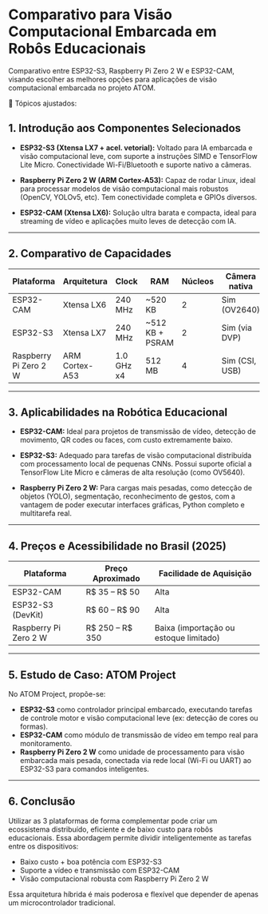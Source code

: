 # Comparativo para Visão Computacional Embarcada em Robôs Educacionais

Comparativo entre ESP32-S3, Raspberry Pi Zero 2 W e ESP32-CAM, visando escolher as melhores opções para aplicações de visão computacional embarcada no projeto ATOM.

🧩 Tópicos ajustados:

## 1. Introdução aos Componentes Selecionados

* **ESP32-S3 (Xtensa LX7 + acel. vetorial):**
  Voltado para IA embarcada e visão computacional leve, com suporte a instruções SIMD e TensorFlow Lite Micro. Conectividade Wi-Fi/Bluetooth e suporte nativo a câmeras.

* **Raspberry Pi Zero 2 W (ARM Cortex-A53):**
  Capaz de rodar Linux, ideal para processar modelos de visão computacional mais robustos (OpenCV, YOLOv5, etc). Tem conectividade completa e GPIOs diversos.

* **ESP32-CAM (Xtensa LX6):**
  Solução ultra barata e compacta, ideal para streaming de vídeo e aplicações muito leves de detecção com IA.

---

## 2. Comparativo de Capacidades

| Plataforma            | Arquitetura    | Clock      | RAM              | Núcleos | Câmera nativa  | IA embarcada       | Conectividade  | Sistema Operacional     |
| --------------------- | -------------- | ---------- | ---------------- | ------- | -------------- | ------------------ | -------------- | ----------------------- |
| ESP32-CAM             | Xtensa LX6     | 240 MHz    | \~520 KB         | 2       | Sim (OV2640)   | Sim (leve)         | Wi-Fi          | Bare-metal / RTOS       |
| ESP32-S3              | Xtensa LX7     | 240 MHz    | \~512 KB + PSRAM | 2       | Sim (via DVP)  | Sim (TFLite Micro) | Wi-Fi, BLE     | Bare-metal / RTOS       |
| Raspberry Pi Zero 2 W | ARM Cortex-A53 | 1.0 GHz x4 | 512 MB           | 4       | Sim (CSI, USB) | Sim (full OpenCV)  | Wi-Fi, BT, USB | Linux (Raspbian/Debian) |

---

## 3. Aplicabilidades na Robótica Educacional

* **ESP32-CAM:**
  Ideal para projetos de transmissão de vídeo, detecção de movimento, QR codes ou faces, com custo extremamente baixo.

* **ESP32-S3:**
  Adequado para tarefas de visão computacional distribuída com processamento local de pequenas CNNs. Possui suporte oficial a TensorFlow Lite Micro e câmeras de alta resolução (como OV5640).

* **Raspberry Pi Zero 2 W:**
  Para cargas mais pesadas, como detecção de objetos (YOLO), segmentação, reconhecimento de gestos, com a vantagem de poder executar interfaces gráficas, Python completo e multitarefa real.

---

## 4. Preços e Acessibilidade no Brasil (2025)

| Plataforma            | Preço Aproximado  | Facilidade de Aquisição                |
| --------------------- | ----------------- | -------------------------------------- |
| ESP32-CAM             | R\$ 35 – R\$ 50   | Alta                                   |
| ESP32-S3 (DevKit)     | R\$ 60 – R\$ 90   | Alta                                   |
| Raspberry Pi Zero 2 W | R\$ 250 – R\$ 350 | Baixa (importação ou estoque limitado) |

---

## 5. Estudo de Caso: ATOM Project

No ATOM Project, propõe-se:

* **ESP32-S3** como controlador principal embarcado, executando tarefas de controle motor e visão computacional leve (ex: detecção de cores ou formas).
* **ESP32-CAM** como módulo de transmissão de vídeo em tempo real para monitoramento.
* **Raspberry Pi Zero 2 W** como unidade de processamento para visão embarcada mais pesada, conectada via rede local (Wi-Fi ou UART) ao ESP32-S3 para comandos inteligentes.

---

## 6. Conclusão

Utilizar as 3 plataformas de forma complementar pode criar um ecossistema distribuído, eficiente e de baixo custo para robôs educacionais. Essa abordagem permite dividir inteligentemente as tarefas entre os dispositivos:

* Baixo custo + boa potência com ESP32-S3
* Suporte a vídeo e transmissão com ESP32-CAM
* Visão computacional robusta com Raspberry Pi Zero 2 W

Essa arquitetura híbrida é mais poderosa e flexível que depender de apenas um microcontrolador tradicional.
